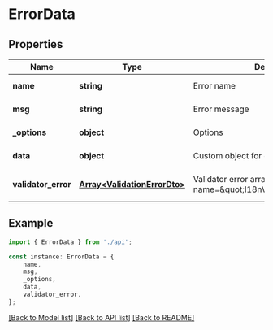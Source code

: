 # ErrorData


## Properties

Name | Type | Description | Notes
------------ | ------------- | ------------- | -------------
**name** | **string** | Error name | [default to undefined]
**msg** | **string** | Error message | [default to undefined]
**_options** | **object** | Options | [default to undefined]
**data** | **object** | Custom object for error | [default to undefined]
**validator_error** | [**Array&lt;ValidationErrorDto&gt;**](ValidationErrorDto.md) | Validator error array if name&#x3D;\&quot;I18nValidationException\&quot; | [optional] [default to undefined]

## Example

```typescript
import { ErrorData } from './api';

const instance: ErrorData = {
    name,
    msg,
    _options,
    data,
    validator_error,
};
```

[[Back to Model list]](../README.md#documentation-for-models) [[Back to API list]](../README.md#documentation-for-api-endpoints) [[Back to README]](../README.md)
